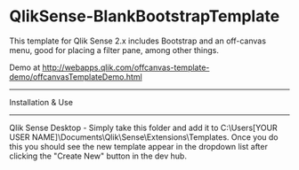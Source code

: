 QlikSense-BlankBootstrapTemplate
================

This template for Qlik Sense 2.x includes Bootstrap and an off-canvas menu, good for placing a filter pane, among other things.

Demo at http://webapps.qlik.com/offcanvas-template-demo/offcanvasTemplateDemo.html

*********************************
Installation & Use
*********************************
Qlik Sense Desktop - Simply take this folder and add it to C:\Users\[YOUR USER NAME]\Documents\Qlik\Sense\Extensions\Templates.
Once you do this you should see the new template appear in the dropdown list after clicking the "Create New" button in the dev hub.